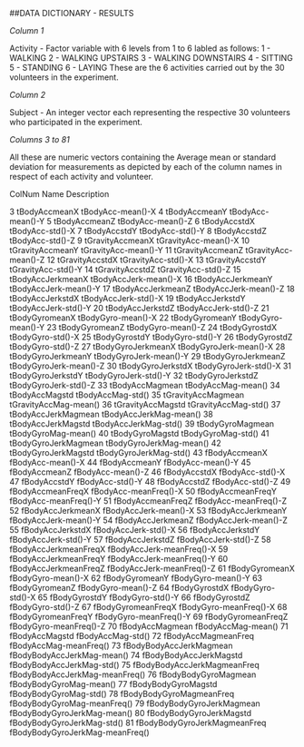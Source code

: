 
##DATA DICTIONARY - RESULTS

*Column 1*

Activity	- Factor variable with 6 levels from 1 to 6 labled as follows:
			1 - WALKING
			2 - WALKING UPSTAIRS
			3 - WALKING DOWNSTAIRS
			4 - SITTING
			5 - STANDING
			6 - LAYING
		 These are the 6 activities carried out by the 30 volunteers in the experiment.

*Column 2*
 
Subject		- An integer vector each representing the respective 30 volunteers who participated in the experiment.


*Columns 3 to 81*

All these are numeric vectors containing the Average mean or standard deviation for measurements as depicted by each of the column names in respect of each activity and volunteer.

ColNum	Name				Description

3	tBodyAccmeanX			tBodyAcc-mean()-X
4	tBodyAccmeanY			tBodyAcc-mean()-Y
5	tBodyAccmeanZ			tBodyAcc-mean()-Z
6	tBodyAccstdX			tBodyAcc-std()-X
7	tBodyAccstdY			tBodyAcc-std()-Y
8	tBodyAccstdZ			tBodyAcc-std()-Z
9	tGravityAccmeanX		tGravityAcc-mean()-X
10	tGravityAccmeanY		tGravityAcc-mean()-Y
11	tGravityAccmeanZ		tGravityAcc-mean()-Z
12	tGravityAccstdX			tGravityAcc-std()-X
13	tGravityAccstdY			tGravityAcc-std()-Y
14	tGravityAccstdZ			tGravityAcc-std()-Z
15	tBodyAccJerkmeanX		tBodyAccJerk-mean()-X
16	tBodyAccJerkmeanY		tBodyAccJerk-mean()-Y
17	tBodyAccJerkmeanZ		tBodyAccJerk-mean()-Z
18	tBodyAccJerkstdX		tBodyAccJerk-std()-X
19	tBodyAccJerkstdY		tBodyAccJerk-std()-Y
20	tBodyAccJerkstdZ		tBodyAccJerk-std()-Z
21	tBodyGyromeanX			tBodyGyro-mean()-X
22	tBodyGyromeanY			tBodyGyro-mean()-Y
23	tBodyGyromeanZ			tBodyGyro-mean()-Z
24	tBodyGyrostdX			tBodyGyro-std()-X
25	tBodyGyrostdY			tBodyGyro-std()-Y
26	tBodyGyrostdZ			tBodyGyro-std()-Z
27	tBodyGyroJerkmeanX		tBodyGyroJerk-mean()-X
28	tBodyGyroJerkmeanY		tBodyGyroJerk-mean()-Y
29	tBodyGyroJerkmeanZ		tBodyGyroJerk-mean()-Z
30	tBodyGyroJerkstdX		tBodyGyroJerk-std()-X
31	tBodyGyroJerkstdY		tBodyGyroJerk-std()-Y
32	tBodyGyroJerkstdZ		tBodyGyroJerk-std()-Z
33	tBodyAccMagmean			tBodyAccMag-mean()
34	tBodyAccMagstd			tBodyAccMag-std()
35	tGravityAccMagmean		tGravityAccMag-mean()
36	tGravityAccMagstd		tGravityAccMag-std()
37	tBodyAccJerkMagmean		tBodyAccJerkMag-mean()
38	tBodyAccJerkMagstd		tBodyAccJerkMag-std()
39	tBodyGyroMagmean		tBodyGyroMag-mean()
40	tBodyGyroMagstd			tBodyGyroMag-std()
41	tBodyGyroJerkMagmean		tBodyGyroJerkMag-mean()
42	tBodyGyroJerkMagstd		tBodyGyroJerkMag-std()
43	fBodyAccmeanX			fBodyAcc-mean()-X
44	fBodyAccmeanY			fBodyAcc-mean()-Y
45	fBodyAccmeanZ			fBodyAcc-mean()-Z
46	fBodyAccstdX			fBodyAcc-std()-X
47	fBodyAccstdY			fBodyAcc-std()-Y
48	fBodyAccstdZ			fBodyAcc-std()-Z
49	fBodyAccmeanFreqX		fBodyAcc-meanFreq()-X
50	fBodyAccmeanFreqY		fBodyAcc-meanFreq()-Y
51	fBodyAccmeanFreqZ		fBodyAcc-meanFreq()-Z
52	fBodyAccJerkmeanX		fBodyAccJerk-mean()-X
53	fBodyAccJerkmeanY		fBodyAccJerk-mean()-Y
54	fBodyAccJerkmeanZ		fBodyAccJerk-mean()-Z
55	fBodyAccJerkstdX		fBodyAccJerk-std()-X
56	fBodyAccJerkstdY		fBodyAccJerk-std()-Y
57	fBodyAccJerkstdZ		fBodyAccJerk-std()-Z
58	fBodyAccJerkmeanFreqX		fBodyAccJerk-meanFreq()-X
59	fBodyAccJerkmeanFreqY		fBodyAccJerk-meanFreq()-Y
60	fBodyAccJerkmeanFreqZ		fBodyAccJerk-meanFreq()-Z
61	fBodyGyromeanX			fBodyGyro-mean()-X
62	fBodyGyromeanY			fBodyGyro-mean()-Y
63	fBodyGyromeanZ			fBodyGyro-mean()-Z
64	fBodyGyrostdX			fBodyGyro-std()-X
65	fBodyGyrostdY			fBodyGyro-std()-Y
66	fBodyGyrostdZ			fBodyGyro-std()-Z
67	fBodyGyromeanFreqX		fBodyGyro-meanFreq()-X
68	fBodyGyromeanFreqY		fBodyGyro-meanFreq()-Y
69	fBodyGyromeanFreqZ		fBodyGyro-meanFreq()-Z
70	fBodyAccMagmean			fBodyAccMag-mean()
71	fBodyAccMagstd			fBodyAccMag-std()
72	fBodyAccMagmeanFreq		fBodyAccMag-meanFreq()
73	fBodyBodyAccJerkMagmean		fBodyBodyAccJerkMag-mean()
74	fBodyBodyAccJerkMagstd		fBodyBodyAccJerkMag-std()
75	fBodyBodyAccJerkMagmeanFreq	fBodyBodyAccJerkMag-meanFreq()
76	fBodyBodyGyroMagmean		fBodyBodyGyroMag-mean()
77	fBodyBodyGyroMagstd		fBodyBodyGyroMag-std()
78	fBodyBodyGyroMagmeanFreq	fBodyBodyGyroMag-meanFreq()
79	fBodyBodyGyroJerkMagmean	fBodyBodyGyroJerkMag-mean()
80	fBodyBodyGyroJerkMagstd		fBodyBodyGyroJerkMag-std()
81	fBodyBodyGyroJerkMagmeanFreq	fBodyBodyGyroJerkMag-meanFreq()
